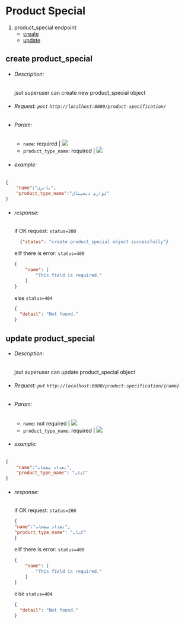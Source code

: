 # Product Special

1. product_special endpoint
    *   [create](#create-product_special)
    *   [update](#update-product_special)
    
## create product_special
* ###### Description: 
    jsut superuser can create new product_special object
    
* ###### Request: `post`  `http://localhost:8000/product-specification/`
* ###### Param:
    *   `name`: required | ![](https://img.shields.io/static/v1?label=&message=string&color=red)
    *   `product_type_name`: required | ![](https://img.shields.io/static/v1?label=&message=string&color=red)

* ###### example:
```json
{
    "name":"باتری",
    "product_type_name":"لوازم دیجیتال"
}
```
* ###### response:
    if OK request:
    `status=200`
    ```json
      {"status": "create product_special object successfully"}
    ```
    elif there is error:
    `status=400`
    ```json
    {
        "name": [
            "This field is required."
        ]
    }
    ```
    else `status=404`
    ```json
    {
      "detail": "Not found."
    }
    ```
## update product_special
* ###### Description: 
    jsut superuser can update product_special object
    
* ###### Request: `put`  `http://localhost:8000/product-specification/{name}`
* ###### Param:
    *   `name`: not required | ![](https://img.shields.io/static/v1?label=&message=string&color=red)
    *   `product_type_name`: required | ![](https://img.shields.io/static/v1?label=&message=string&color=red)
  
* ###### example:
```json
{
    "name":"تعداد صفحات",
    "product_type_name": "کتاب"
}
```
* ###### response:
    if OK request:
    `status=200`
    ```json
    {
    "name":"تعداد صفحات",
    "product_type_name": "کتاب"
    }
    ```
    elif there is error:
    `status=400`
    ```json
    {
        "name": [
            "This field is required."
        ]
    }
    ```
  else `status=404`
    ```json
    {
      "detail": "Not found."
    }
    ```